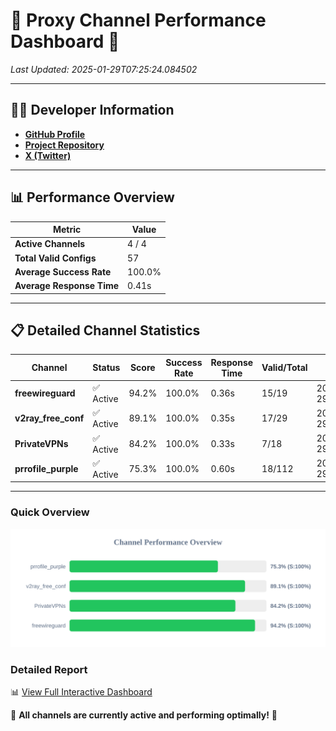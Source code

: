# 🌟 Proxy Channel Performance Dashboard 🌟

_Last Updated: 2025-01-29T07:25:24.084502_

---

## 👩‍💻 Developer Information

- **[GitHub Profile](https://github.com/4n0nymou3)**  
- **[Project Repository](https://github.com/4n0nymou3/multi-proxy-config-fetcher)**  
- **[X (Twitter)](https://x.com/4n0nymou3)**  

---

## 📊 Performance Overview

| Metric                | Value       |
|-----------------------|-------------|
| **Active Channels**   | 4 / 4       |
| **Total Valid Configs** | 57          |
| **Average Success Rate** | 100.0%      |
| **Average Response Time** | 0.41s       |

---

## 📋 Detailed Channel Statistics

| Channel          | Status     | Score  | Success Rate | Response Time | Valid/Total | Last Success               |
|------------------|------------|--------|--------------|---------------|-------------|----------------------------|
| **freewireguard**  | ✅ Active  | 94.2%  | 100.0% | 0.36s         | 15/19       | 2025-01-29T07:25:24.082658 |
| **v2ray_free_conf**  | ✅ Active  | 89.1%  | 100.0% | 0.35s         | 17/29       | 2025-01-29T07:25:23.335527 |
| **PrivateVPNs**  | ✅ Active  | 84.2%  | 100.0% | 0.33s         | 7/18       | 2025-01-29T07:25:23.697596 |
| **prrofile_purple**  | ✅ Active  | 75.3%  | 100.0% | 0.60s         | 18/112       | 2025-01-29T07:25:22.920532 |

---

### Quick Overview
<div align="center">
  <a href="https://raw.githubusercontent.com/nullluser/NullRepo/refs/heads/main/assets/channel_stats_chart.svg">
    <img src="https://raw.githubusercontent.com/nullluser/NullRepo/refs/heads/main/assets/channel_stats_chart.svg" alt="Source Performance Statistics" width="800">
  </a>
</div>

### Detailed Report
📊 [View Full Interactive Dashboard](https://htmlpreview.github.io/?https://github.com/nullluser/NullRepo/blob/main/assets/performance_report.html)

🎉 **All channels are currently active and performing optimally!** 🎉
